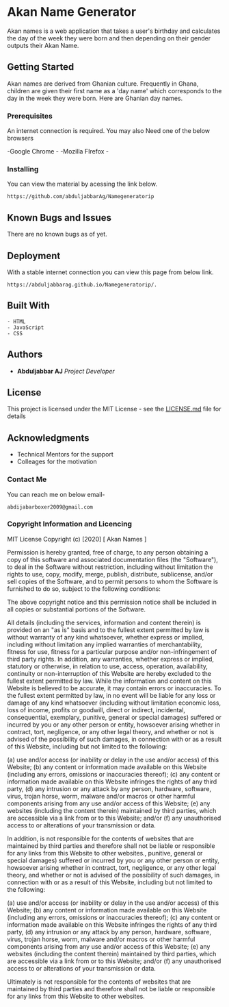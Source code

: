 # Akan Name Generator

Akan names is a web application that takes a user's birthday and calculates the day of the week they were born and then depending on their gender outputs their Akan Name. 


## Getting Started

Akan names are derived from Ghanian culture. Frequently in Ghana, children are given their first name as a 'day name' which corresponds to the day in the week they were born. Here are Ghanian day names.

### Prerequisites

An internet connection is required.
You may also Need one of the below browsers 

-Google Chrome - 
-Mozilla FIrefox -


### Installing

You can view the material by acessing the link below.

```
https://github.com/abduljabbarAg/Namegeneratorip

```

## Known Bugs and Issues

There are no known bugs as of yet.

## Deployment

With a stable internet connection you can view this page from below link.

```
https://abduljabbarag.github.io/Namegeneratorip/.

```

## Built With

```
- HTML
- JavaScript
- CSS
```

## Authors

* **Abduljabbar AJ**  *Project Developer*   


## License

This project is licensed under the MIT License - see the [LICENSE.md](LICENSE.md) file for details

## Acknowledgments

* Technical Mentors for the support
* Colleages for the motivation


### Contact Me

You can reach me on below email-
``` 
abdijabarboxer2009@gmail.com 
```

### Copyright Information and Licencing

MIT License Copyright (c) [2020] [ Akan Names ]

Permission is hereby granted, free of charge, to any person obtaining a copy of this software and associated documentation files (the "Software"), to deal in the Software without restriction, including without limitation the rights to use, copy, modify, merge, publish, distribute, sublicense, and/or sell copies of the Software, and to permit persons to whom the Software is furnished to do so, subject to the following conditions:

The above copyright notice and this permission notice shall be included in all copies or substantial portions of the Software.

All details (including the services, information and content therein) is provided on an "as is" basis and to the fullest extent permitted by law is without warranty of any kind whatsoever, whether express or implied, including without limitation any implied warranties of merchantability, fitness for use, fitness for a particular purpose and/or non-infringement of third party rights. In addition, any warranties, whether express or implied, statutory or otherwise, in relation to use, access, operation, availability, continuity or non-interruption of this Website are hereby excluded to the fullest extent permitted by law. While the information and content on this Website is believed to be accurate, it may contain errors or inaccuracies. To the fullest extent permitted by law, in no event will  be liable for any loss or damage of any kind whatsoever (including without limitation economic loss, loss of income, profits or goodwill, direct or indirect, incidental, consequential, exemplary, punitive, general or special damages) suffered or incurred by you or any other person or entity, howsoever arising whether in contract, tort, negligence, or any other legal theory, and whether or not  is advised of the possibility of such damages, in connection with or as a result of this Website, including but not limited to the following:

(a) use and/or access (or inability or delay in the use and/or access) of this Website; (b) any content or information made available on this Website (including any errors, omissions or inaccuracies thereof); (c) any content or information made available on this Website infringes the rights of any third party, (d) any intrusion or any attack by any person, hardware, software, virus, trojan horse, worm, malware and/or macros or other harmful components arising from any use and/or access of this Website; (e) any websites (including the content therein) maintained by third parties, which are accessible via a link from or to this Website; and/or (f) any unauthorised access to or alterations of your transmission or data.

In addition,  is not responsible for the contents of websites that are maintained by third parties and therefore shall not be liable or responsible for any links from this Website to other websites., punitive, general or special damages) suffered or incurred by you or any other person or entity, howsoever arising whether in contract, tort, negligence, or any other legal theory, and whether or not  is advised of the possibility of such damages, in connection with or as a result of this Website, including but not limited to the following:

(a) use and/or access (or inability or delay in the use and/or access) of this Website; (b) any content or information made available on this Website (including any errors, omissions or inaccuracies thereof); (c) any content or information made available on this Website infringes the rights of any third party, (d) any intrusion or any attack by any person, hardware, software, virus, trojan horse, worm, malware and/or macros or other harmful components arising from any use and/or access of this Website; (e) any websites (including the content therein) maintained by third parties, which are accessible via a link from or to this Website; and/or (f) any unauthorised access to or alterations of your transmission or data.

Ultimately  is not responsible for the contents of websites that are maintained by third parties and therefore shall not be liable or responsible for any links from this Website to other websites.
